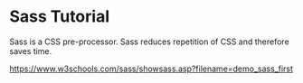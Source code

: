 # Sass Tutorial

Sass is a CSS pre-processor.
Sass reduces repetition of CSS and therefore saves time.

https://www.w3schools.com/sass/showsass.asp?filename=demo_sass_first



